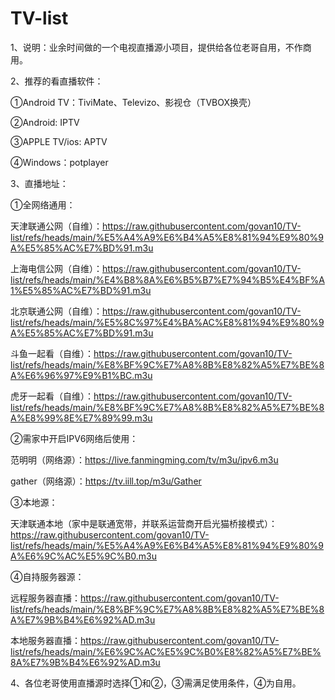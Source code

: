 # TV-list
1、说明：业余时间做的一个电视直播源小项目，提供给各位老哥自用，不作商用。

2、推荐的看直播软件：

①Android TV：TiviMate、Televizo、影视仓（TVBOX换壳）

②Android: IPTV

③APPLE TV/ios: APTV

④Windows：potplayer

3、直播地址：

①全网络通用：

天津联通公网（自维）：https://raw.githubusercontent.com/govan10/TV-list/refs/heads/main/%E5%A4%A9%E6%B4%A5%E8%81%94%E9%80%9A%E5%85%AC%E7%BD%91.m3u

上海电信公网（自维）：https://raw.githubusercontent.com/govan10/TV-list/refs/heads/main/%E4%B8%8A%E6%B5%B7%E7%94%B5%E4%BF%A1%E5%85%AC%E7%BD%91.m3u

北京联通公网（自维）：https://raw.githubusercontent.com/govan10/TV-list/refs/heads/main/%E5%8C%97%E4%BA%AC%E8%81%94%E9%80%9A%E5%85%AC%E7%BD%91.m3u

斗鱼一起看（自维）：https://raw.githubusercontent.com/govan10/TV-list/refs/heads/main/%E8%BF%9C%E7%A8%8B%E8%82%A5%E7%BE%8A%E6%96%97%E9%B1%BC.m3u

虎牙一起看（自维）：https://raw.githubusercontent.com/govan10/TV-list/refs/heads/main/%E8%BF%9C%E7%A8%8B%E8%82%A5%E7%BE%8A%E8%99%8E%E7%89%99.m3u

②需家中开启IPV6网络后使用：

范明明（网络源）：https://live.fanmingming.com/tv/m3u/ipv6.m3u

gather（网络源）：https://tv.iill.top/m3u/Gather

③本地源：

天津联通本地（家中是联通宽带，并联系运营商开启光猫桥接模式）：https://raw.githubusercontent.com/govan10/TV-list/refs/heads/main/%E5%A4%A9%E6%B4%A5%E8%81%94%E9%80%9A%E6%9C%AC%E5%9C%B0.m3u

④自持服务器源：

远程服务器直播：https://raw.githubusercontent.com/govan10/TV-list/refs/heads/main/%E8%BF%9C%E7%A8%8B%E8%82%A5%E7%BE%8A%E7%9B%B4%E6%92%AD.m3u

本地服务器直播：https://raw.githubusercontent.com/govan10/TV-list/refs/heads/main/%E6%9C%AC%E5%9C%B0%E8%82%A5%E7%BE%8A%E7%9B%B4%E6%92%AD.m3u

4、各位老哥使用直播源时选择①和②，③需满足使用条件，④为自用。
